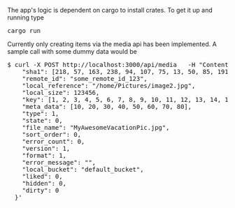 The app's logic is dependent on cargo to install crates.
To get it up and running type
<pre>cargo run</pre>
Currently only creating items via the media api has been implemented.
A sample call with some dummy data would be
<pre>$ curl -X POST http://localhost:3000/api/media   -H "Content-Type: application/json"   -d '{                                                                                        
    "sha1": [218, 57, 163, 238, 94, 107, 75, 13, 50, 85, 191, 239, 149, 96, 24, 144, 175, 216, 7, 9],     
    "remote_id": "some_remote_id_123",
    "local_reference": "/home/Pictures/image2.jpg",                          
    "local_size": 123456,
    "key": [1, 2, 3, 4, 5, 6, 7, 8, 9, 10, 11, 12, 13, 14, 15, 16],
    "meta_data": [10, 20, 30, 40, 50, 60, 70, 80],
    "type": 1,                                    
    "state": 0,                                   
    "file_name": "MyAwesomeVacationPic.jpg",
    "sort_order": 0,
    "error_count": 0,
    "version": 1,
    "format": 1,
    "error_message": "",
    "local_bucket": "default_bucket",
    "liked": 0,                      
    "hidden": 0,                      
    "dirty": 0
  }'
</pre>
